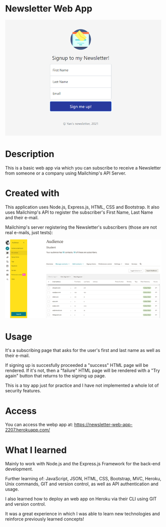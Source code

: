# Newsletter Web App
![](/newsletterPage.png)

# Description
This is a basic web app via which you can subscribe to receive a Newsletter from someone or a company using Mailchimp's API Server.

# Created with 
This application uses Node.js, Express.js, HTML, CSS and Bootstrap. It also uses Mailchimp's API to register the subscriber's First Name, Last Name and their e-mail.

Mailchimp's server registering the Newsletter's subscribers (those are not real e-mails, just tests):

![](/mailchimpServer.png)

# Usage 
It's a subscribing page that asks for the user's first and last name as well as their e-mail.

If signing up is succesfully proceeded a "success" HTML page will be rendered. If it's not, then a "failure" HTML page will be rendered with a "Try again" button that returns to the signing up page.

This is a toy app just for practice and I have not implemented a whole lot of security features.

# Access
You can access the webp app at: https://newsletter-web-app-2207.herokuapp.com/

# What I learned
Mainly to work with Node.js and the Express.js Framework for the back-end development.

Further learning of: JavaScript, JSON, HTML, CSS, Bootstrap, MVC, Heroku, Unix commands, GIT and version control, as well as API authentication and usage.

I also learned how to deploy an web app on Heroku via their CLI using GIT and version control. 

It was a great experience in which I was able to learn new technologies and reinforce previously learned concepts!
